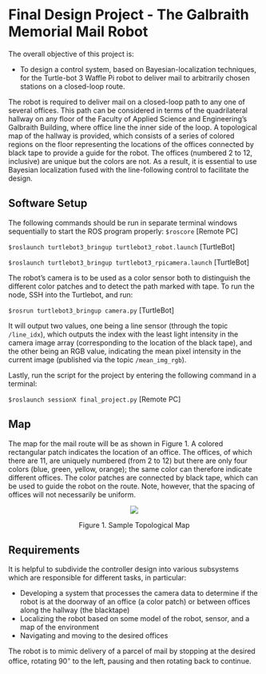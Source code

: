# Final Design Project - The Galbraith Memorial Mail Robot

The overall objective of this project is:

* To design a control system, based on Bayesian-localization techniques, for the Turtle-bot 3 Waffle Pi robot to deliver mail to arbitrarily chosen stations on a closed-loop route.

The robot is required to deliver mail on a closed-loop path to any one of several offices. This path can be considered in terms of the quadrilateral hallway on any floor of the Faculty of Applied Science and Engineering’s Galbraith Building, where office line the inner side of the loop. A topological map of the hallway is provided, which consists of a series of colored regions on the floor representing the locations of the offices connected by black tape to provide a guide for the robot. The offices (numbered 2 to 12, inclusive) are unique but the colors are not. As a result, it is essential to use Bayesian localization fused with the line-following control to facilitate the design.

## Software Setup
The following commands should be run in separate terminal windows sequentially to start the ROS program properly:
```$roscore``` [Remote PC]

```$roslaunch turtlebot3_bringup turtlebot3_robot.launch``` [TurtleBot]

```$roslaunch turtlebot3_bringup turtlebot3_rpicamera.launch``` [TurtleBot]

The robot’s camera is to be used as a color sensor both to distinguish the different color patches and to detect the path marked with tape. To run the node, SSH into the Turtlebot, and run:

```$rosrun turtlebot3_bringup camera.py``` [TurtleBot]

It will output two values, one being a line sensor (through the topic `/line_idx`), which outputs the index with the least light intensity in the camera image array (corresponding to the location of the black tape), and the other being an RGB value, indicating the mean pixel intensity in the current image (published via the topic `/mean_img_rgb`).

Lastly, run the script for the project by entering the following command in a terminal:

```$roslaunch sessionX final_project.py``` [Remote PC]

## Map
The map for the mail route will be as shown in Figure 1. A colored rectangular patch indicates the location of an office. The offices, of which there are 11, are uniquely numbered (from 2 to 12) but there are only four colors (blue, green, yellow, orange); the same color can therefore indicate different offices. The color patches are connected by black tape, which can be used to guide the robot on the route. Note, however, that the spacing of offices will not necessarily be uniform. 

<p align="center">
  <img src="Sample_Topological_Map.png"/>
</p>
<p align="center">
  Figure 1. Sample Topological Map
</p>

## Requirements 
It is helpful to subdivide the controller design into various subsystems which are responsible for different tasks, in particular:
* Developing a system that processes the camera data to determine if the robot is at the doorway of an office (a color patch) or between offices along the hallway (the blacktape)
* Localizing the robot based on some model of the robot, sensor, and a map of the environment
* Navigating and moving to the desired offices

The robot is to mimic delivery of a parcel of mail by stopping at the desired office, rotating 90<sup>◦</sup> to the left, pausing and then rotating back to continue.
